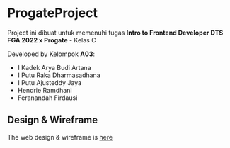 # ProgateProject

Project ini dibuat untuk memenuhi tugas **Intro to Frontend Developer DTS FGA 2022 x Progate** - Kelas C

Developed by Kelompok **A03**:
* I Kadek Arya Budi Artana
* I Putu Raka Dharmasadhana
* I Putu Ajusteddy Jaya
* Hendrie Ramdhani
* Feranandah Firdausi

## Design & Wireframe

The web design & wireframe is [here](https://www.figma.com/file/hrm9zmpy84z6Gza01N7QBJ/A03-team-library?node-id=0%3A1)
